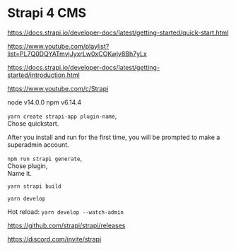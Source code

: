 # Strapi 4 CMS

https://docs.strapi.io/developer-docs/latest/getting-started/quick-start.html

https://www.youtube.com/playlist?list=PL7Q0DQYATmvjJyxrLw0xCOKwjv8Bh7yLx

https://docs.strapi.io/developer-docs/latest/getting-started/introduction.html

https://www.youtube.com/c/Strapi

node v14.0.0
npm v6.14.4

`yarn create strapi-app plugin-name`,  
Chose quickstart.   

After you install and run for the first time, you will be prompted to make a superadmin account.

`npm run strapi generate`,  
Chose plugin,  
Name it.  

`yarn strapi build`

`yarn develop`

Hot reload: `yarn develop --watch-admin`

https://github.com/strapi/strapi/releases

https://discord.com/invite/strapi
